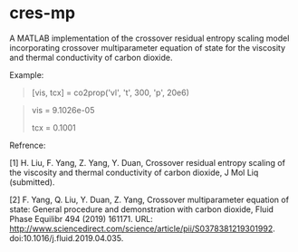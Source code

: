 # cres-mp
A MATLAB implementation of the crossover residual entropy scaling model incorporating crossover multiparameter equation of state for the viscosity and thermal conductivity of carbon dioxide.

Example:
> [vis, tcx] = co2prop('vl', 't', 300, 'p', 20e6)

> vis = 9.1026e-05
>   
> tcx = 0.1001

Refrence:

[1] H. Liu, F. Yang, Z. Yang, Y. Duan, Crossover residual entropy scaling of the viscosity and thermal conductivity of 
carbon dioxide, J Mol Liq (submitted).

[2] F. Yang, Q. Liu, Y. Duan, Z. Yang, Crossover multiparameter equation of state: General procedure and demonstration with carbon dioxide, Fluid Phase Equilibr 494 (2019) 161171. URL: http://www.sciencedirect.com/science/article/pii/S0378381219301992. doi:10.1016/j.fluid.2019.04.035.
